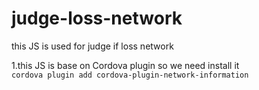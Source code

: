 # judge-loss-network
this JS is used for judge if loss network

1.this JS is base on Cordova plugin so we need install it 
<code>
  cordova plugin add cordova-plugin-network-information
</code>
